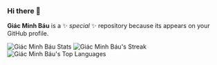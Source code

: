 ### Hi there 👋


**Giác Minh Báu** is a ✨ _special_ ✨ repository because its appears on your GitHub profile.

![Giác Minh Báu Stats](https://github-readme-stats.vercel.app/api?username=thichgiacminhbau&theme=dark&show_icons=true&hide_border=true&count_private=true)
![Giác Minh Báu's Streak](https://github-readme-streak-stats.herokuapp.com/?user=thichgiacminhbau&theme=dark&hide_border=true)
![Giác Minh Báu's Top Languages](https://github-readme-stats.vercel.app/api/top-langs/?username=thichgiacminhbau&theme=dark&show_icons=true&hide_border=true&layout=compact)
<!--
Here are some ideas to get you started:

- 🔭 I’m currently working on ...
- 🌱 I’m currently learning ...
- 👯 I’m looking to collaborate on ...
- 🤔 I’m looking for help with ...
- 💬 Ask me about ...
- 📫 How to reach me: ...
- 😄 Pronouns: ...
- ⚡ Fun fact: ...
-->
